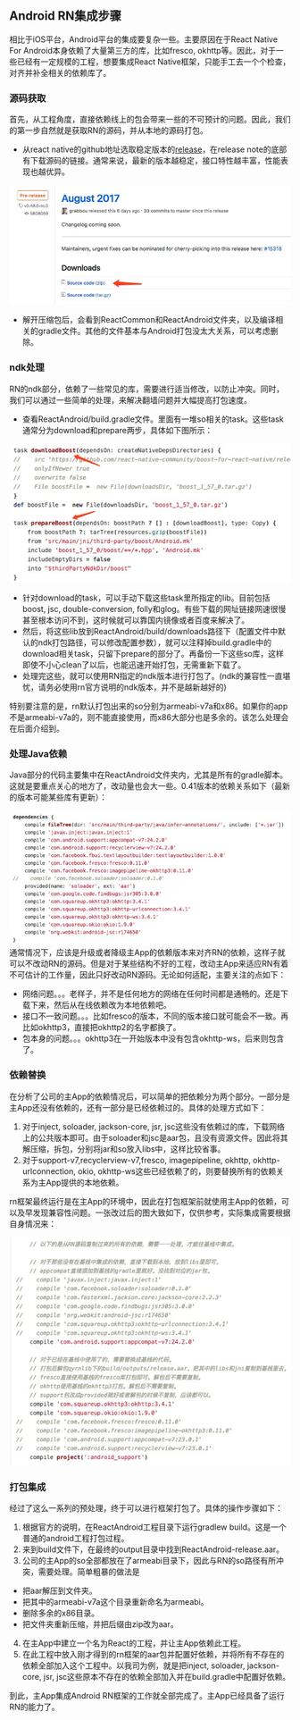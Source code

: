 ## Android RN集成步骤
相比于iOS平台，Android平台的集成要复杂一些。主要原因在于React Native For Android本身依赖了大量第三方的库，比如fresco, okhttp等。因此，对于一些已经有一定规模的工程，想要集成React Native框架，只能手工去一个个检查，对齐并补全相关的依赖库了。

### 源码获取
首先，从工程角度，直接依赖线上的包会带来一些的不可预计的问题。因此，我们的第一步自然就是获取RN的源码，并从本地的源码打包。
- 从react native的github地址选取稳定版本的[release](https://github.com/facebook/react-native/releases)，在release note的底部有下载源码的链接。通常来说，最新的版本越稳定，接口特性越丰富，性能表现也越优异。  

![源码下载](./pic/rn-1.jpeg)
- 解开压缩包后，会看到ReactCommon和ReactAndroid文件夹，以及编译相关的gradle文件。其他的文件基本与Android打包没太大关系，可以考虑删除。

### ndk处理
RN的ndk部分，依赖了一些常见的库，需要进行适当修改，以防止冲突。同时，我们可以通过一些简单的处理，来解决翻墙问题并大幅提高打包速度。
- 查看ReactAndroid/build.gradle文件。里面有一堆so相关的task。这些task通常分为download和prepare两步，具体如下图所示：  

![ndk依赖](./pic/rn-2.jpeg)
- 针对download的task，可以手动下载这些task里所指定的lib。目前包括boost, jsc, double-conversion, folly和glog。有些下载的网址链接网速很慢甚至根本访问不到，这时候就可以靠国内镜像或者百度来解决了。
- 然后，将这些lib放到ReactAndroid/build/downloads路径下（配置文件中默认的ndk打包路径，可以修改配置参数），就可以注释掉build.gradle中的download相关task，只留下prepare的部分了。再备份一下这些so库，这样即使不小心clean了以后，也能迅速开始打包，无需重新下载了。
- 处理完这些，就可以使用RN指定的ndk版本进行打包了。(ndk的兼容性一直堪忧，请务必使用rn官方说明的ndk版本，并不是越新越好的)  

特别要注意的是，rn默认打包出来的so分别为armeabi-v7a和x86。如果你的app不是armeabi-v7a的，则不能直接使用，而x86大部分也是多余的。该怎么处理会在后面介绍到。

### 处理Java依赖
Java部分的代码主要集中在ReactAndroid文件夹内，尤其是所有的gradle脚本。这就是要重点关心的地方了，改动量也会大一些。0.41版本的依赖关系如下（最新的版本可能某些库有更新）：  

![java依赖](./pic/rn-3.jpeg)  
通常情况下，应该是升级或者降级主App的依赖版本来对齐RN的依赖，这样子就可以不改动RN的源码。但是对于某些结构不好的工程，改动主App来适应RN有着不可估计的工作量，因此只好改动RN源码。无论如何适配，主要关注的点如下：
- 网络问题。。。老样子，并不是任何地方的网络在任何时间都是通畅的。还是下载下来，然后从在线依赖改为本地依赖吧。
- 接口不一致问题。。。比如fresco的版本，不同的版本接口就可能会不一致。再比如okhttp3，直接把okhttp2的名字都换了。
- 包本身的问题。。。okhttp3在一开始版本中没有包含okhttp-ws，后来则包含了。

### 依赖替换
在分析了公司的主App的依赖情况后，可以简单的把依赖分为两个部分。一部分是主App还没有依赖的，还有一部分是已经依赖过的。具体的处理方式如下：
1. 对于inject, soloader, jackson-core, jsr, jsc这些没有依赖过的库，下载网络上的公共版本即可。由于soloader和jsc是aar包，且没有资源文件。因此将其解压缩，拆包，分别将jar和so放入libs中，这样比较省事。
2. 对于support-v7,recyclerview-v7,fresco, imagepipeline, okhttp, okhttp-urlconnection, okio, okhttp-ws这些已经依赖了的，则要替换所有的依赖关系为主App提供的本地依赖。

rn框架最终运行是在主App的环境中，因此在打包框架前就使用主App的依赖，可以及早发现兼容性问题。一张改过后的图大致如下，仅供参考，实际集成需要根据自身情况来：  

![依赖替换](./pic/rn-4.jpeg)

### 打包集成
经过了这么一系列的预处理，终于可以进行框架打包了。具体的操作步骤如下：
1. 根据官方的说明，在ReactAndroid工程目录下运行gradlew build。这是一个普通的android工程打包过程。
2. 来到build文件下，在最终的output目录中找到ReactAndroid-release.aar。
3. 公司的主App的so全部都放在了armeabi目录下，因此与RN的so路径有所冲突，需要处理。简单粗暴的做法是
 - 把aar解压到文件夹。
 - 把其中的armeabi-v7a这个目录重新命名为armeabi。
 - 删除多余的x86目录。
 - 把文件夹重新压缩，并把后缀由zip改为aar。
4. 在主App中建立一个名为React的工程，并让主App依赖此工程。
5. 在此工程中放入刚才得到的rn框架的aar包并配置好依赖，并将所有不存在的依赖全部加入这个工程中。以我司为例，就是把inject, soloader, jackson-core, jsr, jsc这些原本不存在的依赖全部加入并在build.gradle中配置好依赖。

到此，主App集成Android RN框架的工作就全部完成了。主App已经具备了运行RN的能力了。
